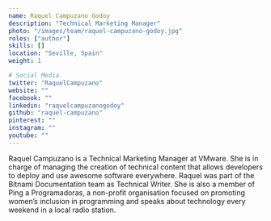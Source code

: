 ```yaml
---
name: Raquel Campuzano Godoy
description: "Technical Marketing Manager"
photo: "/images/team/raquel-campuzano-godoy.jpg"
roles: ["author"]
skills: []
location: "Seville, Spain"
weight: 1

# Social Media
twitter: "RaquelCampuzano"
website: ""
facebook: ""
linkedin: "raquelcampuzanogodoy"
github: "raquel-campuzano"
pinterest: ""
instagram: ""
youtube: ""
---
```


Raquel Campuzano is a Technical Marketing Manager at VMware. She is in charge of managing the creation of technical content that allows developers to deploy and use awesome software everywhere. Raquel was part of the Bitnami Documentation team as Technical Writer.
She is also a member of Ping a Programadoras, a non-profit organisation focused on promoting women’s inclusion in programming and speaks about technology every weekend in a local radio station.